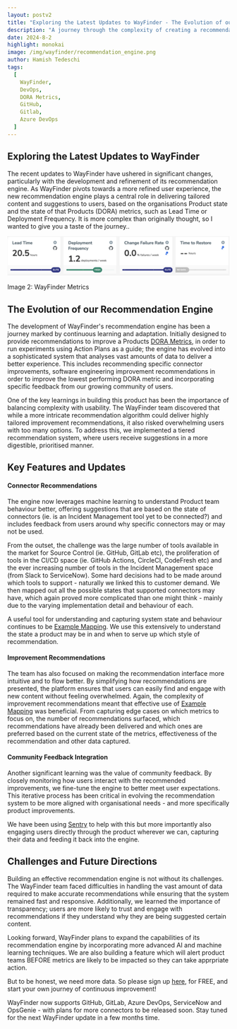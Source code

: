 ```yaml
---
layout: postv2
title: "Exploring the Latest Updates to WayFinder - The Evolution of our Recommendation Engine"
description: "A journey through the complexity of creating a recommendation engine to foster high performing software teams"
date: 2024-8-2
highlight: monokai
image: /img/wayfinder/recommendation_engine.png
author: Hamish Tedeschi
tags:
  [
    WayFinder,
    DevOps,
    DORA Metrics,
    GitHub,
    Gitlab,
    Azure DevOps
  ]
---
```


## Exploring the Latest Updates to WayFinder

The recent updates to WayFinder have ushered in significant changes, particularly with the development and refinement of its recommendation engine. As WayFinder pivots towards a more refined user experience, the new recommendation engine plays a central role in delivering tailored content and suggestions to users, based on the organisations Product state and the state of that Products (DORA) metrics, such as Lead Time or Deployment Frequency. It is more complex than originally thought, so I wanted to give you a taste of the journey..

<div ><img src="/img/wayfinder/dora_metrics.png"/><p>Image 2: WayFinder Metrics</p></div>



## The Evolution of our Recommendation Engine

The development of WayFinder's recommendation engine has been a journey marked by continuous learning and adaptation. Initially designed to provide recommendations to improve a Products <a href="https://dora.dev/">DORA Metrics</a>, in order to run experiments using Action Plans as a guide; the engine has evolved into a sophisticated system that analyses vast amounts of data to deliver a better experience. This includes recommending specific connector improvements, software engineering improvement recommendations in order to improve the lowest performing DORA metric and incorporating specific feedback from our growing community of users.

One of the key learnings in building this product has been the importance of balancing complexity with usability. The WayFinder team discovered that while a more intricate recommendation algorithm could deliver highly tailored improvement recommendations, it also risked overwhelming users with too many options. To address this, we implemented a tiered recommendation system, where users receive suggestions in a more digestible, prioritised manner.

## Key Features and Updates

#### Connector Recommendations
The engine now leverages machine learning to understand Product team behaviour better, offering suggestions that are based on the state of connectors (ie. is an Incident Management tool yet to be connected?) and includes feedback from users around why specific connectors may or may not be used.

From the outset, the challenge was the large number of tools available in the market for Source Control (ie. GitHub, GitLab etc), the proliferation of tools in the CI/CD space (ie. GitHub Actions, CircleCI, CodeFresh etc) and the ever increasing number of tools in the Incident Management space (from Slack to ServiceNow). Some hard decisions had to be made around which tools to support - naturally we linked this to customer demand. We then mapped out all the possible states that supported connectors may have, which again proved more complicated than one might think - mainly due to the varying implementation detail and behaviour of each. 

A useful tool for understanding and capturing system state and behaviour continues to be <a href="https://blog.mechanicalrock.io/2023/03/21/example-mapping-in-practice">Example Mapping</a>. We use this extensively to understand the state a product may be in and when to serve up which style of recommendation. 

#### Improvement Recommendations
The team has also focused on making the recommendation interface more intuitive and to flow better. By simplifying how recommendations are presented, the platform ensures that users can easily find and engage with new content without feeling overwhelmed. Again, the complexity of improvement recommendations meant that effective use of <a href="https://blog.mechanicalrock.io/2023/03/21/example-mapping-in-practice">Example Mapping</a> was beneficial. From capturing edge cases on which metrics to focus on, the number of recommendations surfaced, which recommendations have already been delivered and which ones are preferred based on the current state of the metrics, effectiveness of the recommendation and other data captured. 

#### Community Feedback Integration
Another significant learning was the value of community feedback. By closely monitoring how users interact with the recommended improvements, we fine-tune the engine to better meet user expectations. This iterative process has been critical in evolving the recommendation system to be more aligned with organisational needs - and more specifically product improvements. 

We have been using <a href="https://sentry.io/welcome/">Sentry</a> to help with this but more importantly also engaging users directly through the product wherever we can, capturing their data and feeding it back into the engine.

## Challenges and Future Directions

Building an effective recommendation engine is not without its challenges. The WayFinder team faced difficulties in handling the vast amount of data required to make accurate recommendations while ensuring that the system remained fast and responsive. Additionally, we learned the importance of transparency; users are more likely to trust and engage with recommendations if they understand why they are being suggested certain content.

Looking forward, WayFinder plans to expand the capabilities of its recommendation engine by incorporating more advanced AI and machine learning techniques. We are also building a feature which will alert product teams BEFORE metrics are likely to be impacted so they can take apprpriate action. 

But to be honest, we need more data. So please sign up <a href="https://app.wayfinder.ninja/signup">here</a>, for FREE, and start your own journey of continuous improvement!

WayFinder now supports GitHub, GitLab, Azure DevOps, ServiceNow and OpsGenie - with plans for more connectors to be released soon. Stay tuned for the next WayFinder update in a few months time.
